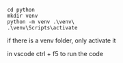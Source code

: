 ```
cd python
mkdir venv
python -m venv .\venv\
.\venv\Scripts\activate
```

if there is a venv folder, only activate it

in vscode ctrl + f5 to run the code
